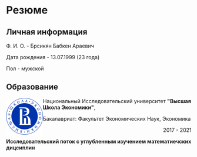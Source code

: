 # Резюме
## Личная информация
Ф. И. О. - Брсикян Бабкен Араевич

Дата рождения - 13.07.1999 (23 года)

Пол - мужской

## Образование
<img align="left" src = "hse.png" width = "100"> Национальный Исследовательский университет **"Высшая Школа Экономики"**,

Бакалавриат: Факультет Экономических Наук, Экономика <p align="right">2017 - 2021</p>

**Исследовательский поток с углубленным изучением математиечских дицсиплин**


